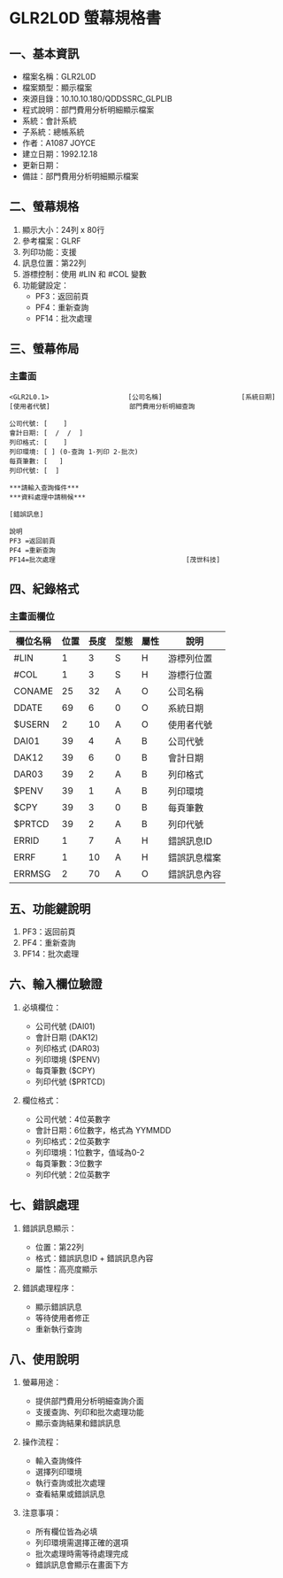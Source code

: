 # GLR2L0D 螢幕規格書

## 一、基本資訊
- 檔案名稱：GLR2L0D
- 檔案類型：顯示檔案
- 來源目錄：10.10.10.180/QDDSSRC_GLPLIB
- 程式說明：部門費用分析明細顯示檔案
- 系統：會計系統
- 子系統：總帳系統
- 作者：A1087 JOYCE
- 建立日期：1992.12.18
- 更新日期：
- 備註：部門費用分析明細顯示檔案

## 二、螢幕規格
1. 顯示大小：24列 x 80行
2. 參考檔案：GLRF
3. 列印功能：支援
4. 訊息位置：第22列
5. 游標控制：使用 #LIN 和 #COL 變數
6. 功能鍵設定：
   - PF3：返回前頁
   - PF4：重新查詢
   - PF14：批次處理

## 三、螢幕佈局

### 主畫面
```
<GLR2L0.1>                    [公司名稱]                    [系統日期]
[使用者代號]                    部門費用分析明細查詢

公司代號: [    ]
會計日期: [  /  /  ]
列印格式: [    ]
列印環境: [ ] (0-查詢 1-列印 2-批次)
每頁筆數: [   ]
列印代號: [  ]

***請輸入查詢條件***
***資料處理中請稍候***

[錯誤訊息]

說明
PF3 =返回前頁
PF4 =重新查詢
PF14=批次處理                                 [茂世科技]
```

## 四、紀錄格式

### 主畫面欄位
| 欄位名稱 | 位置 | 長度 | 型態 | 屬性 | 說明 |
|---------|------|------|------|------|------|
| #LIN | 1 | 3 | S | H | 游標列位置 |
| #COL | 1 | 3 | S | H | 游標行位置 |
| CONAME | 25 | 32 | A | O | 公司名稱 |
| DDATE | 69 | 6 | 0 | O | 系統日期 |
| $USERN | 2 | 10 | A | O | 使用者代號 |
| DAI01 | 39 | 4 | A | B | 公司代號 |
| DAK12 | 39 | 6 | 0 | B | 會計日期 |
| DAR03 | 39 | 2 | A | B | 列印格式 |
| $PENV | 39 | 1 | A | B | 列印環境 |
| $CPY | 39 | 3 | 0 | B | 每頁筆數 |
| $PRTCD | 39 | 2 | A | B | 列印代號 |
| ERRID | 1 | 7 | A | H | 錯誤訊息ID |
| ERRF | 1 | 10 | A | H | 錯誤訊息檔案 |
| ERRMSG | 2 | 70 | A | O | 錯誤訊息內容 |

## 五、功能鍵說明
1. PF3：返回前頁
2. PF4：重新查詢
3. PF14：批次處理

## 六、輸入欄位驗證
1. 必填欄位：
   - 公司代號 (DAI01)
   - 會計日期 (DAK12)
   - 列印格式 (DAR03)
   - 列印環境 ($PENV)
   - 每頁筆數 ($CPY)
   - 列印代號 ($PRTCD)

2. 欄位格式：
   - 公司代號：4位英數字
   - 會計日期：6位數字，格式為 YYMMDD
   - 列印格式：2位英數字
   - 列印環境：1位數字，值域為0-2
   - 每頁筆數：3位數字
   - 列印代號：2位英數字

## 七、錯誤處理
1. 錯誤訊息顯示：
   - 位置：第22列
   - 格式：錯誤訊息ID + 錯誤訊息內容
   - 屬性：高亮度顯示

2. 錯誤處理程序：
   - 顯示錯誤訊息
   - 等待使用者修正
   - 重新執行查詢

## 八、使用說明
1. 螢幕用途：
   - 提供部門費用分析明細查詢介面
   - 支援查詢、列印和批次處理功能
   - 顯示查詢結果和錯誤訊息

2. 操作流程：
   - 輸入查詢條件
   - 選擇列印環境
   - 執行查詢或批次處理
   - 查看結果或錯誤訊息

3. 注意事項：
   - 所有欄位皆為必填
   - 列印環境需選擇正確的選項
   - 批次處理時需等待處理完成
   - 錯誤訊息會顯示在畫面下方 